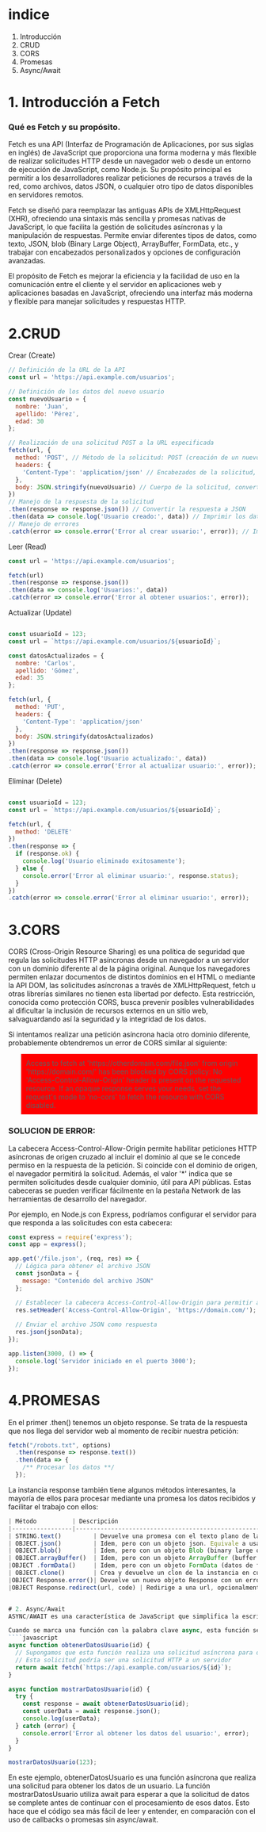 # indice
1. Introducción
2. CRUD
3. CORS
4. Promesas
5. Async/Await


# 1. Introducción a Fetch
### Qué es Fetch y su propósito.
  
Fetch es una API (Interfaz de Programación de Aplicaciones, por sus siglas en inglés) de JavaScript que proporciona una forma moderna y más flexible de realizar solicitudes HTTP desde un navegador web o desde un entorno de ejecución de JavaScript, como Node.js. Su propósito principal es permitir a los desarrolladores realizar peticiones de recursos a través de la red, como archivos, datos JSON, o cualquier otro tipo de datos disponibles en servidores remotos.

Fetch se diseñó para reemplazar las antiguas APIs de XMLHttpRequest (XHR), ofreciendo una sintaxis más sencilla y promesas nativas de JavaScript, lo que facilita la gestión de solicitudes asíncronas y la manipulación de respuestas. Permite enviar diferentes tipos de datos, como texto, JSON, blob (Binary Large Object), ArrayBuffer, FormData, etc., y trabajar con encabezados personalizados y opciones de configuración avanzadas.
 
El propósito de Fetch es mejorar la eficiencia y la facilidad de uso en la comunicación entre el cliente y el servidor en aplicaciones web y aplicaciones basadas en JavaScript, ofreciendo una interfaz más moderna y flexible para manejar solicitudes y respuestas HTTP.


 # 2.CRUD

Crear (Create)
````JAVASCRIPT
// Definición de la URL de la API
const url = 'https://api.example.com/usuarios';

// Definición de los datos del nuevo usuario
const nuevoUsuario = {
  nombre: 'Juan',
  apellido: 'Pérez',
  edad: 30
};

// Realización de una solicitud POST a la URL especificada
fetch(url, {
  method: 'POST', // Método de la solicitud: POST (creación de un nuevo recurso)
  headers: {
    'Content-Type': 'application/json' // Encabezados de la solicitud, indicando que el cuerpo es JSON
  },
  body: JSON.stringify(nuevoUsuario) // Cuerpo de la solicitud, convertido a JSON
})
// Manejo de la respuesta de la solicitud
.then(response => response.json()) // Convertir la respuesta a JSON
.then(data => console.log('Usuario creado:', data)) // Imprimir los datos del usuario creado en la consola
// Manejo de errores
.catch(error => console.error('Error al crear usuario:', error)); // Imprimir errores en la consola
````
Leer (Read)
````JAVASCRIPT
const url = 'https://api.example.com/usuarios';

fetch(url)
.then(response => response.json())
.then(data => console.log('Usuarios:', data))
.catch(error => console.error('Error al obtener usuarios:', error));
````

Actualizar (Update)
````JAVASCRIPT

const usuarioId = 123;
const url = `https://api.example.com/usuarios/${usuarioId}`;

const datosActualizados = {
  nombre: 'Carlos',
  apellido: 'Gómez',
  edad: 35
};

fetch(url, {
  method: 'PUT',
  headers: {
    'Content-Type': 'application/json'
  },
  body: JSON.stringify(datosActualizados)
})
.then(response => response.json())
.then(data => console.log('Usuario actualizado:', data))
.catch(error => console.error('Error al actualizar usuario:', error));
````

Eliminar (Delete)
````JAVASCRIPT

const usuarioId = 123;
const url = `https://api.example.com/usuarios/${usuarioId}`;

fetch(url, {
  method: 'DELETE'
})
.then(response => {
  if (response.ok) {
    console.log('Usuario eliminado exitosamente');
  } else {
    console.error('Error al eliminar usuario:', response.status);
  }
})
.catch(error => console.error('Error al eliminar usuario:', error));
````
# 3.CORS

CORS (Cross-Origin Resource Sharing) es una política de seguridad que regula las solicitudes HTTP asíncronas desde un navegador a un servidor con un dominio diferente al de la página original. Aunque los navegadores permiten enlazar documentos de distintos dominios en el HTML o mediante la API DOM, las solicitudes asíncronas a través de XMLHttpRequest, fetch u otras librerías similares no tienen esta libertad por defecto. Esta restricción, conocida como protección CORS, busca prevenir posibles vulnerabilidades al dificultar la inclusión de recursos externos en un sitio web, salvaguardando así la seguridad y la integridad de los datos.

Si intentamos realizar una petición asíncrona hacia otro dominio diferente, probablemente obtendremos un error de CORS similar al siguiente:

<blockquote style="background-color: red; padding: 10px;">
Access to fetch at 'https://otherdomain.com/file.json' from origin 'https://domain.com/' has been blocked by CORS policy: No 'Access-Control-Allow-Origin' header is present on the requested resource. If an opaque response serves your needs, set the request's mode to 'no-cors' to fetch the resource with CORS disabled.
</blockquote>

### SOLUCION DE ERROR:


La cabecera Access-Control-Allow-Origin permite habilitar peticiones HTTP asíncronas de origen cruzado al incluir el dominio al que se le concede permiso en la respuesta de la petición. Si coincide con el dominio de origen, el navegador permitirá la solicitud. Además, el valor '*' indica que se permiten solicitudes desde cualquier dominio, útil para API públicas. Estas cabeceras se pueden verificar fácilmente en la pestaña Network de las herramientas de desarrollo del navegador.

Por ejemplo, en Node.js con Express, podríamos configurar el servidor para que responda a las solicitudes con esta cabecera:

````JAVASCRIPT
const express = require('express');
const app = express();

app.get('/file.json', (req, res) => {
  // Lógica para obtener el archivo JSON
  const jsonData = {
    message: "Contenido del archivo JSON"
  };

  // Establecer la cabecera Access-Control-Allow-Origin para permitir acceso desde https://domain.com/
  res.setHeader('Access-Control-Allow-Origin', 'https://domain.com/');
  
  // Enviar el archivo JSON como respuesta
  res.json(jsonData);
});

app.listen(3000, () => {
  console.log('Servidor iniciado en el puerto 3000');
});

````

# 4.PROMESAS

En el primer .then() tenemos un objeto response. Se trata de la respuesta que nos llega del servidor web al momento de recibir nuestra petición:

````JAVASCRIPT
fetch("/robots.txt", options)
  .then(response => response.text())
  .then(data => {
    /** Procesar los datos **/
  });
````

La instancia response también tiene algunos métodos interesantes, la mayoría de ellos para procesar mediante una promesa los datos recibidos y facilitar el trabajo con ellos:


````javascript
| Método          | Descripción                                                            |
|-----------------|------------------------------------------------------------------------|
| STRING.text()         | Devuelve una promesa con el texto plano de la respuesta.              |
| OBJECT.json()         | Idem, pero con un objeto json. Equivale a usar JSON.parse().          |
| OBJECT.blob()         | Idem, pero con un objeto Blob (binary large object).                  |
| OBJECT.arrayBuffer()  | Idem, pero con un objeto ArrayBuffer (buffer binario puro).           |
|OBJECT .formData()     | Idem, pero con un objeto FormData (datos de formulario).               |
| OBJECT.clone()        | Crea y devuelve un clon de la instancia en cuestión.                  |
|OBJECT Response.error()| Devuelve un nuevo objeto Response con un error de red asociado.       |
|OBJECT Response.redirect(url, code) | Redirige a una url, opcionalmente con un code de error.           |


# 2. Async/Await
ASYNC/AWAIT es una característica de JavaScript que simplifica la escritura y lectura de código asíncrono. 

Cuando se marca una función con la palabra clave async, esta función se vuelve asíncrona y devuelve una promesa. Dentro de esta función asíncrona, se puede utilizar la palabra clave await antes de una llamada a una función asíncrona para esperar a que esa función se complete y devuelva un resultado antes de continuar con la ejecución del código.
````javascript
async function obtenerDatosUsuario(id) {
  // Supongamos que esta función realiza una solicitud asíncrona para obtener datos de un usuario
  // Esta solicitud podría ser una solicitud HTTP a un servidor
  return await fetch(`https://api.example.com/usuarios/${id}`);
}

async function mostrarDatosUsuario(id) {
  try {
    const response = await obtenerDatosUsuario(id);
    const userData = await response.json();
    console.log(userData);
  } catch (error) {
    console.error('Error al obtener los datos del usuario:', error);
  }
}

mostrarDatosUsuario(123);

````
 En este ejemplo, obtenerDatosUsuario es una función asíncrona que realiza una solicitud para obtener los datos de un usuario. La función mostrarDatosUsuario utiliza await para esperar a que la solicitud de datos se complete antes de continuar con el procesamiento de esos datos. Esto hace que el código sea más fácil de leer y entender, en comparación con el uso de callbacks o promesas sin async/await. 
